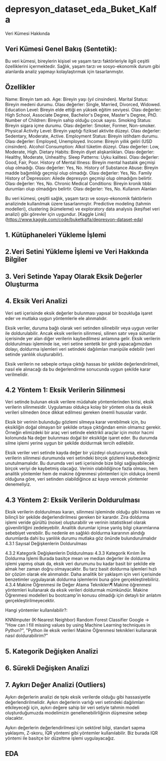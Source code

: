 # depresyon_dataset_eda_Buket_Kalfa
Veri Kümesi Hakkında

## Veri Kümesi Genel Bakış (Sentetik):

Bu veri kümesi, bireylerin kişisel ve yaşam tarzı faktörleriyle ilgili çeşitli özelliklerini içermektedir. Sağlık, yaşam tarzı ve sosyo-ekonomik durum gibi alanlarda analiz yapmayı kolaylaştırmak için tasarlanmıştır.
## Özellikler


Name: Bireyin tam adı.
Age: Bireyin yaşı (yıl cinsinden).
Marital Status: Bireyin medeni durumu. Olası değerler: Single, Married, Divorced, Widowed.
Education Level: Bireyin elde ettiği en yüksek eğitim seviyesi. Olası değerler: High School, Associate Degree, Bachelor's Degree, Master's Degree, PhD.
Number of Children: Bireyin sahip olduğu çocuk sayısı.
Smoking Status: Bireyin sigara içme durumu. Olası değerler: Smoker, Former, Non-smoker.
Physical Activity Level: Bireyin yaptığı fiziksel aktivite düzeyi. Olası değerler: Sedentary, Moderate, Active.
Employment Status: Bireyin istihdam durumu. Olası değerler: Employed, Unemployed.
Income: Bireyin yıllık geliri (USD cinsinden).
Alcohol Consumption: Alkol tüketim düzeyi. Olası değerler: Low, Moderate, High.
Dietary Habits: Bireyin diyet alışkanlıkları. Olası değerler: Healthy, Moderate, Unhealthy.
Sleep Patterns: Uyku kalitesi. Olası değerler: Good, Fair, Poor.
History of Mental Illness: Bireyin mental hastalık geçmişi olup olmadığı. Olası değerler: Yes, No.
History of Substance Abuse: Bireyin madde bağımlılığı geçmişi olup olmadığı. Olası değerler: Yes, No.
Family History of Depression: Ailede depresyon geçmişi olup olmadığını belirtir. Olası değerler: Yes, No.
Chronic Medical Conditions: Bireyin kronik tıbbi durumları olup olmadığını belirtir. Olası değerler: Yes, No.
Kullanım Alanları

Bu veri kümesi, çeşitli sağlık, yaşam tarzı ve sosyo-ekonomik faktörlerin analizinde kullanılmak üzere tasarlanmıştır. Predictive modeling (tahmin modelleri), clustering (kümeleme) ve exploratory data analysis (keşifsel veri analizi) gibi görevler için uygundur.
[Kaggle Linki] (https://www.kaggle.com/code/buketkalfa/depresyon-dataset-eda)

## 1. Kütüphaneleri Yükleme İşlemi
## 2.Veri Setini Yükleme İşlemi ve Veri Hakkında Bilgiler
## 3. Veri Setinde Yapay Olarak Eksik Değerler Oluşturma
## 4. Eksik Veri Analizi
Veri seti içerisinde eksik değerler bulunması yapısal bir bozukluğa işaret eder ve mutlaka uygun yöntemlerle ele alınmalıdır.

Eksik veriler, duruma bağlı olarak veri setinden silinebilir veya uygun veriler ile doldurulabilir. Ancak eksik verilerin silinmesi, silinen satır veya sütunlar içerisinde yer alan diğer verilerin kaybedilmesi anlamına gelir. Eksik verilerin doldurulması işleminde ise, veri setine sentetik bir girdi yapacağımızdan dolayı, doldurma işlemleri veri setindeki dağılımları manipüle edebilir (veri setinde yanlılık oluşturabilir).

Eksik verilerin ne sebeple ortaya çıktığı hassas bir şekilde değerlendirilmeli, nasıl ele alınacağı da bu değerlendirme sonucunda uygun şekilde karar verilmelidir.
## 4.2 Yöntem 1: Eksik Verilerin Silinmesi
Veri setinde bulunan eksik verilere müdahale yöntemlerinden birisi, eksik verilerin silinmesidir. Uygulaması oldukça kolay bir yöntem olsa da eksik verileri silmeden önce dikkat edilmesi gereken önemli hususlar vardır.

Eksik bir verinin bulunduğu gözlemi silmeya karar verebilmek için, bu eksikliğin doğal olmayan bir şekilde ortaya çıktığından emin olmamız gerekir. Örneğin elimizdeki bir araç veri setinde elektrikli araçlar için motor hacmi kolonunda Na değer bulunması doğal bir eksikliğe işaret eder. Bu durumda silme işlemi yerine uygun bir şekilde doldurmak tercih edilebilir.

Eksik veriler veri setinde kayda değer bir yüzdeyi oluşturuyorsa, eksik verilerin silinmesi durumunda veri setindeki birçok gözlemi kaybedeceğimiz unutulmamalıdır. Bu durumda veri seti içerisinde bize bilgi sağlayabilecek birçok veriyi de kaybetmiş olacağız. Verinin olabildiğince fazla olması, hem analitik yöntemler hem de makine öğrenmesi yöntemleri için oldukça önemli olduğuna göre, veri setinden olabildiğince az kayıp verecek yöntemler denemeliyiz.
## 4.3 Yöntem 2: Eksik Verilerin Doldurulması
Eksik verilerin doldurulması kararı, silinmesi işleminde olduğu gibi hassas ve bilinçli bir şekilde değerlendirilmesi gereken bir karardır. Zira doldurma işlemi veride gürültü (noise) oluşturabilir ve verinin istatistiksel olarak güvenilirliğini zedeleyebilir. Analitik durumlar içinse yanlış bilgi çıkarımlarına sebebiyet verebilir. Bu nedenle en sağlıklı doldurma kararının alındığı durumlarda dahi bu yanlılık durumu mutlaka göz önünde bulundurulmalıdır
4.3.1 Sayısal Değişkenlerin Doldurulması

4.3.2 Kategorik Değişkenlerin Doldurulması
4.3.3 Kategorik Kırılım İle Doldurma İşlemi
Burada basitçe mean ve median değerler ile doldurma işlemi yapmış olsak da, eksik veri durumunu bu kadar basit bir şekilde ele almak her zaman doğru olmayacaktır. Bu tarz basit doldurma işlemleri hızlı bir çözüm olarak ele alınmalıdır. Daha analitik bir yaklaşım için veri içerisinde benzetimler uygulayarak doldurma işlemlerini buna göre gerçekleştirebiliriz.
4.3.4 Makine Öğrenmesi ile Değer Atama Teknikleri¶
Makine öğrenmesi yöntemleri kullanarak da eksik verileri doldurmak mümkündür. Makine Öğrenmesi modelleri bu bootcamp'in konusu olmadığı için detaylı bir anlatım gerçekleştirilmeyecektir.

Hangi yöntemler kullanılabilir?:

KNNImputer (K-Nearest Neighbor) Random Forest Classifier Google -> "How can I fill missing values by using Machine Learning techniques in Python?", "Python ile eksik verileri Makine Öğrenmesi teknikleri kullanarak nasıl doldurabilirim?"
## 5. Kategorik Değişken Analizi
## 6. Sürekli Değişken Analizi
## 7. Aykırı Değer Analizi (Outliers)
Aykırı değerlerin analizi de tıpkı eksik verilerde olduğu gibi hassasiyetle değerlendirilmelidir. Aykırı değerlerin varlığı veri setindeki dağılımları etkileyeceği için, aykırı değere sahip bir veri setiyle tahmin modeli oluşturduğumuzda modelimizin genellenebilirliğinin düşmesine sebep olacaktır.

Aykırı değerlerin değerlendirilmesi için sektörel bilgi, standart sapma yaklaşımı, Z-skoru, IQR yöntemi gibi yöntemler kullanılabilir. Biz burada IQR yöntemi ile basitçe bir düzeltme işlemi uygulayacağız.
## EDA
